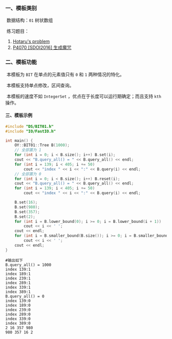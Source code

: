 ### 一、模板类别

​	数据结构：`01` 树状数组

​	练习题目：

1. [Hotaru's problem](https://acm.hdu.edu.cn/showproblem.php?pid=5371)
2. [P4070 [SDOI2016] 生成魔咒](https://www.luogu.com.cn/problem/P4070)

### 二、模板功能


​		本模板为 `BIT` 在单点的元素值只有 `0` 和 `1` 两种情况的特化。

​		本模板支持单点修改，区间查询。

​		本模板的速度不如 `IntegerSet` ，优点在于长度可以运行期确定；而且支持 `kth` 操作。

#### 三、模板示例

```c++
#include "DS/BIT01.h"
#include "IO/FastIO.h"

int main() {
    OY::BIT01::Tree B(1000);
    // 全部置为 1
    for (int i = 0; i < B.size(); i++) B.set(i);
    cout << "B.query_all() = " << B.query_all() << endl;
    for (int i = 139; i < 405; i += 50)
        cout << "index " << i << ":" << B.query(i) << endl;
    // 全部置为 0
    for (int i = 0; i < B.size(); i++) B.reset(i);
    cout << "B.query_all() = " << B.query_all() << endl;
    for (int i = 139; i < 405; i += 50)
        cout << "index " << i << ":" << B.query(i) << endl;

    B.set(16);
    B.set(980);
    B.set(357);
    B.set(2);
    for (int i = B.lower_bound(0); i >= 0; i = B.lower_bound(i + 1))
        cout << i << ' ';
    cout << endl;
    for (int i = B.smaller_bound(B.size()); i >= 0; i = B.smaller_bound(i))
        cout << i << ' ';
    cout << endl;
}
```

```
#输出如下
B.query_all() = 1000
index 139:1
index 189:1
index 239:1
index 289:1
index 339:1
index 389:1
B.query_all() = 0
index 139:0
index 189:0
index 239:0
index 289:0
index 339:0
index 389:0
2 16 357 980 
980 357 16 2 

```

